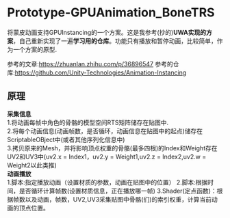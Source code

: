 # Prototype-GPUAnimation_BoneTRS
将蒙皮动画支持GPUInstancing的一个方案。这是我参考(抄的)**UWA实现的方案**，自己重新实现了一遍**学习用的仓库**。功能只有播放和暂停动画，比较简单，作为一个方案的原型.

参考的文章:https://zhuanlan.zhihu.com/p/36896547
参考的仓库:https://github.com/Unity-Technologies/Animation-Instancing
## 原理
**采集信息**  
1.将动画每帧中角色的骨骼的模型空间RTS矩阵储存在贴图中.  
2.将每个动画信息(动画帧数，是否循环，动画信息在贴图中的起点)储存在ScriptableOBject中(或者其他序列化信息中)  
3.拷贝原来的Mesh，并将影响顶点权重的骨骼(最多四根)的Index和Weight存在UV2和UV3中(uv2.x = Index1，uv2.y = Weight1,uv2.z = Index2,uv2.w = Weight2以此类推)  
**动画播放**  
1.脚本:指定播放动画（设置材质的参数，动画在贴图中的位置）
2.脚本:根据时间，是否循环计算帧数(设置材质信息，正在播放哪一帧)
3.Shader(定点函数)：根据帧数以及动画，帧数，UV2,UV3采集贴图中骨骼(们)的索引权重，计算当前动画的顶点位置。
